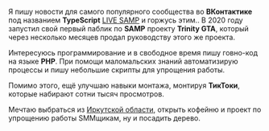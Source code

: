 Я пишу новости для самого популярного сообщества во **ВКонтактике** под названием **TypeScript** [LIVE SAMP](https://vk.com/livesamp) и горжусь этим.. В 2020 году запустил свой первый паблик по **SAMP** проекту **Trinity GTA**, который через несколько месяцев продал руководству этого же проекта.

Интересуюсь программирование и в свободное время пишу говно-код на языке **PHP**. При помощи маломальских знаний автоматизирую процессы и пишу небольшие скрипты для упрощения работы. 

Помимо этого, ещё улучшаю навыки монтажа, монтируя **ТикТоки**, которые набирают сотни тысяч просмотров. 

Мечтаю выбраться из [Иркутской области](https://ru.wikipedia.org/wiki/%D0%98%D1%80%D0%BA%D1%83%D1%82%D1%81%D0%BA%D0%B0%D1%8F_%D0%BE%D0%B1%D0%BB%D0%B0%D1%81%D1%82%D1%8C), открыть кофейню и проект по упрощению работы SMMщикам, ну и посадить дерево.